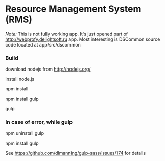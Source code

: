# Resource Management System (RMS)

*Note:* This is not fully working app. It's just opened part of http://webprofy.delightsoft.ru app.  Most interesting is DSCommon source code located at app/src/dscommon

### Build

download nodejs from http://nodejs.org/

install node.js

npm install

npm install gulp

gulp

### In case of error, while gulp

npm uninstall gulp

npm install gulp

See https://github.com/dlmanning/gulp-sass/issues/174 for details
